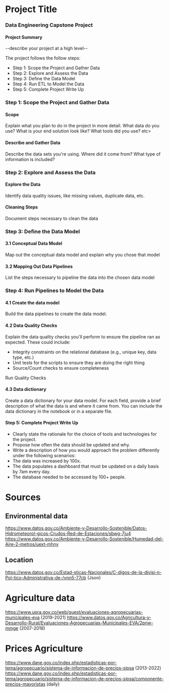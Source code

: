 # Project Title
### Data Engineering Capstone Project

#### Project Summary
--describe your project at a high level--

The project follows the follow steps:
* Step 1: Scope the Project and Gather Data
* Step 2: Explore and Assess the Data
* Step 3: Define the Data Model
* Step 4: Run ETL to Model the Data
* Step 5: Complete Project Write Up

### Step 1: Scope the Project and Gather Data

#### Scope 
Explain what you plan to do in the project in more detail. What data do you use? What is your end solution look like? What tools did you use? etc>

#### Describe and Gather Data 
Describe the data sets you're using. Where did it come from? What type of information is included? 

### Step 2: Explore and Assess the Data
#### Explore the Data 
Identify data quality issues, like missing values, duplicate data, etc.

#### Cleaning Steps
Document steps necessary to clean the data

### Step 3: Define the Data Model
#### 3.1 Conceptual Data Model
Map out the conceptual data model and explain why you chose that model

#### 3.2 Mapping Out Data Pipelines
List the steps necessary to pipeline the data into the chosen data model

### Step 4: Run Pipelines to Model the Data 
#### 4.1 Create the data model
Build the data pipelines to create the data model.

#### 4.2 Data Quality Checks
Explain the data quality checks you'll perform to ensure the pipeline ran as expected. These could include:
 * Integrity constraints on the relational database (e.g., unique key, data type, etc.)
 * Unit tests for the scripts to ensure they are doing the right thing
 * Source/Count checks to ensure completeness
 
Run Quality Checks

#### 4.3 Data dictionary 
Create a data dictionary for your data model. For each field, provide a brief description of what the data is and where it came from. You can include the data dictionary in the notebook or in a separate file.


#### Step 5: Complete Project Write Up
* Clearly state the rationale for the choice of tools and technologies for the project.
* Propose how often the data should be updated and why.
* Write a description of how you would approach the problem differently under the following scenarios:
 * The data was increased by 100x.
 * The data populates a dashboard that must be updated on a daily basis by 7am every day.
 * The database needed to be accessed by 100+ people.

# Sources

## Environmental data
https://www.datos.gov.co/Ambiente-y-Desarrollo-Sostenible/Datos-Hidrometeorol-gicos-Crudos-Red-de-Estaciones/sbwg-7ju4
https://www.datos.gov.co/Ambiente-y-Desarrollo-Sostenible/Humedad-del-Aire-2-metros/uext-mhny

## Location
https://www.datos.gov.co/Estad-sticas-Nacionales/C-digos-de-la-divisi-n-Pol-tico-Administrativa-de-/ynn5-77cb (Json)

# Agriculture data 
https://www.upra.gov.co/web/guest/evaluaciones-agropecuarias-municipales-eva (2019-2021)
https://www.datos.gov.co/Agricultura-y-Desarrollo-Rural/Evaluaciones-Agropecuarias-Municipales-EVA/2pnw-mmge (2007-2018)

# Prices Agriculture

https://www.dane.gov.co/index.php/estadisticas-por-tema/agropecuario/sistema-de-informacion-de-precios-sipsa (2013-2022)
https://www.dane.gov.co/index.php/estadisticas-por-tema/agropecuario/sistema-de-informacion-de-precios-sipsa/componente-precios-mayoristas (daily)
